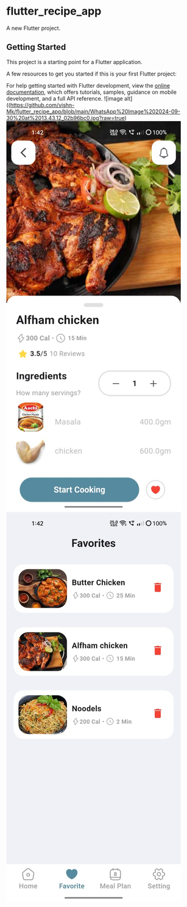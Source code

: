 # flutter_recipe_app

A new Flutter project.

## Getting Started

This project is a starting point for a Flutter application.

A few resources to get you started if this is your first Flutter project:



For help getting started with Flutter development, view the
[online documentation](https://docs.flutter.dev/), which offers tutorials,
samples, guidance on mobile development, and a full API reference.
![image alt]((https://github.com/vishn-Mk/flutter_recipe_app/blob/main/WhatsApp%20Image%202024-09-30%20at%2013.43.12_02b96bc0.jpg?raw=true)
![image alt](https://github.com/vishn-Mk/flutter_recipe_app/blob/main/WhatsApp%20Image%202024-09-30%20at%2013.43.12_5995e497.jpg?raw=true)
![image alt](https://github.com/vishn-Mk/flutter_recipe_app/blob/main/WhatsApp%20Image%202024-09-30%20at%2013.43.13_d349aa33.jpg?raw=true)

 
 
